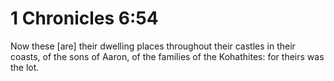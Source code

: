 # 1 Chronicles 6:54

Now these [are] their dwelling places throughout their castles in their coasts, of the sons of Aaron, of the families of the Kohathites: for theirs was the lot.